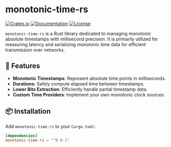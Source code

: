 # monotonic-time-rs

[![Crates.io](https://img.shields.io/crates/v/monotonic-time-rs.svg)](https://crates.io/crates/monotonic-time-rs)
[![Documentation](https://docs.rs/monotonic-time-rs/badge.svg)](https://docs.rs/monotonic-time-rs)
[![License](https://img.shields.io/badge/license-MIT-blue.svg)](LICENSE)

`monotonic-time-rs` is a Rust library dedicated to managing monotonic absolute timestamps with millisecond precision. It is primarily utilized for measuring latency and serializing monotonic time data for efficient transmission over networks.

## 🚀 Features

- **Monotonic Timestamps**: Represent absolute time points in milliseconds.
- **Durations**: Safely compute elapsed time between timestamps.
- **Lower Bits Extraction**: Efficiently handle partial timestamp data.
- **Custom Time Providers**: Implement your own monotonic clock sources.

## 📦 Installation

Add `monotonic-time-rs` to your `Cargo.toml`:

```toml
[dependencies]
monotonic-time-rs = "^0.0.1"
```
